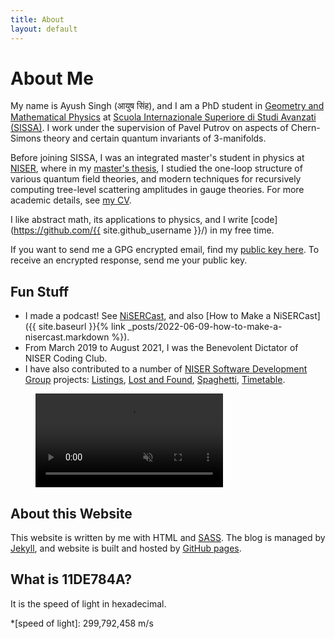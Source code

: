 ```yaml
---
title: About
layout: default
---
```


# About Me

My name is Ayush Singh (<span class="hindi">आयुष सिंह</span>), and I am a PhD student in
[Geometry and Mathematical Physics](https://www.math.sissa.it/content/geometry-and-mathematical-physics-0)
at [Scuola Internazionale Superiore di Studi Avanzati
(SISSA)](https://www.sissa.it/). I work under the supervision of Pavel Putrov
on aspects of Chern-Simons theory and certain quantum invariants of 3-manifolds.

Before joining SISSA, I was an integrated master's
student in physics at [NISER](https://www.niser.ac.in/), where in my [master's
thesis](https://11de784a.github.io/assets/files/thesis_ayush_singh.pdf), I
studied the one-loop structure of various quantum field theories, and modern
techniques for recursively computing tree-level scattering amplitudes in gauge
theories. For more academic details, see [my
CV](https://11de784a.github.io/assets/files/cv_ayush_singh.pdf).

I like abstract math, its applications to physics, and I write
[code](https://github.com/{{ site.github_username }}/) in my free time.

If you want to send me a GPG encrypted email, find my [public key
here](/assets/files/gpg_public.asc). To receive an encrypted response, send me
your public key.

## Fun Stuff

* I made a podcast! See [NiSERCast](https://nisercast.gitlab.io), and also [How
  to Make a NiSERCast]({{ site.baseurl }}{% link _posts/2022-06-09-how-to-make-a-nisercast.markdown %}).
* From March 2019 to August 2021, I was the Benevolent Dictator of NISER
  Coding Club.
* I have also contributed to a number of [NISER Software Development Group](https://sdgniser.github.io) projects:
[Listings](https://github.com/sdgniser/listings),
[Lost and Found](https://github.com/sdgniser/lnf),
[Spaghetti](https://github.com/sdgniser/spaghetti),
[Timetable](https://github.com/sdgniser/timetable).

<figure class="wide">
  <video autoplay loop muted playsinline>
    <source src="assets/life.mp4">
    <source src="assets/life.webm">
  </video>
</figure>

## About this Website

This website is written by me with HTML and [SASS](https://sass-lang.com/). The
blog is managed by [Jekyll](https://jekyllrb.com/), and website is built and
hosted by [GitHub pages](https://pages.github.com/).

## What is 11DE784A?

It is the speed of light in hexadecimal.

*[speed of light]: 299,792,458 m/s
